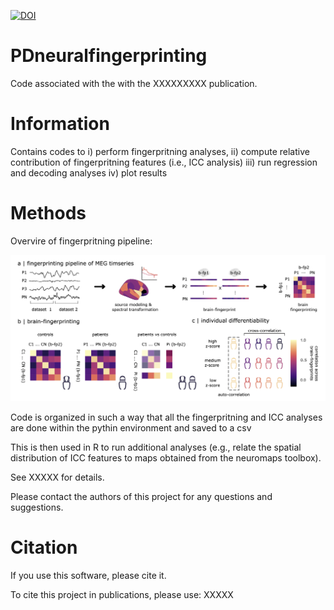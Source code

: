 [![DOI](https://zenodo.org/badge/449755672.svg)](XXXXX)

# PDneuralfingerprinting

Code associated with the with the XXXXXXXXX publication.

# Information

Contains codes to i) perform fingerpritning analyses, ii) compute relative contribution of fingerpritning features (i.e., ICC analysis) iii) run regression and decoding analyses iv) plot results 

# Methods

Overvire of fingerpritning pipeline:

![alt text](https://github.com/jasondsc/PDneuralfingerprinting/blob/main/Figures4paper/Figure_1_Oct202.jpg)


Code is organized in such a way that all the fingerpritning and ICC analyses are done within the pythin environment and saved to a csv

This is then used in R to run additional analyses (e.g., relate the spatial distribution of ICC features to maps obtained from the neuromaps toolbox).

See XXXXX for details.

Please contact the authors of this project for any questions and suggestions.

# Citation

If you use this software, please cite it.

To cite this project in publications, please use:
XXXXX


